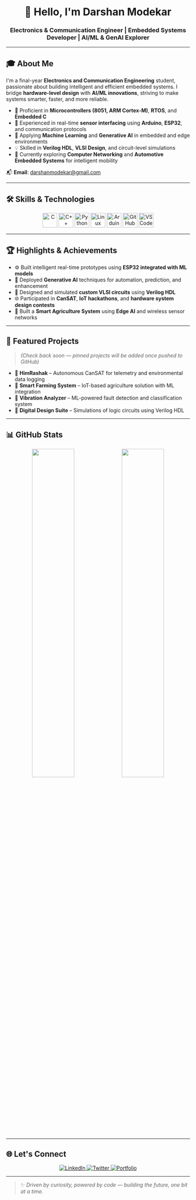 <h1 align="center">👋 Hello, I'm Darshan Modekar</h1>
<h3 align="center">Electronics & Communication Engineer | Embedded Systems Developer | AI/ML & GenAI Explorer</h3>

---

## 🎓 About Me

I'm a final-year **Electronics and Communication Engineering** student, passionate about building intelligent and efficient embedded systems. I bridge **hardware-level design** with **AI/ML innovations**, striving to make systems smarter, faster, and more reliable.

- 🔧 Proficient in **Microcontrollers (8051, ARM Cortex-M)**, **RTOS**, and **Embedded C**
- 📡 Experienced in real-time **sensor interfacing** using **Arduino**, **ESP32**, and communication protocols
- 🤖 Applying **Machine Learning** and **Generative AI** in embedded and edge environments
- 💡 Skilled in **Verilog HDL**, **VLSI Design**, and circuit-level simulations
- 🚗 Currently exploring **Computer Networking** and **Automotive Embedded Systems** for intelligent mobility

📬 **Email**: darshanmodekar@gmail.com

---

## 🛠️ Skills & Technologies

<p align="center">
  <img src="https://cdn.jsdelivr.net/gh/devicons/devicon/icons/c/c-original.svg" title="C" width="40"/>
  <img src="https://cdn.jsdelivr.net/gh/devicons/devicon/icons/cplusplus/cplusplus-original.svg" title="C++" width="40"/>
  <img src="https://cdn.jsdelivr.net/gh/devicons/devicon/icons/python/python-original.svg" title="Python" width="40"/>
  <img src="https://cdn.jsdelivr.net/gh/devicons/devicon/icons/linux/linux-original.svg" title="Linux" width="40"/>
  <img src="https://cdn.jsdelivr.net/gh/devicons/devicon/icons/arduino/arduino-original.svg" title="Arduino" width="40"/>
  <img src="https://cdn.jsdelivr.net/gh/devicons/devicon/icons/github/github-original.svg" title="GitHub" width="40"/>
  <img src="https://cdn.jsdelivr.net/gh/devicons/devicon/icons/vscode/vscode-original.svg" title="VS Code" width="40"/>
</p>

---

## 🏆 Highlights & Achievements

- ⚙️ Built intelligent real-time prototypes using **ESP32 integrated with ML models**
- 🤖 Deployed **Generative AI** techniques for automation, prediction, and enhancement
- 🧪 Designed and simulated **custom VLSI circuits** using **Verilog HDL**
- 🌐 Participated in **CanSAT**, **IoT hackathons**, and **hardware system design contests**
- 🌱 Built a **Smart Agriculture System** using **Edge AI** and wireless sensor networks

---

## 📌 Featured Projects

> *(Check back soon — pinned projects will be added once pushed to GitHub)*

- 🚀 **HimRashak** – Autonomous CanSAT for telemetry and environmental data logging  
- 🌾 **Smart Farming System** – IoT-based agriculture solution with ML integration  
- 🧠 **Vibration Analyzer** – ML-powered fault detection and classification system  
- 🔧 **Digital Design Suite** – Simulations of logic circuits using Verilog HDL  

---

## 📊 GitHub Stats

<p align="center">
  <img src="https://github-readme-stats.vercel.app/api?username=DarshanModekar&show_icons=true&theme=radical" width="48%"/>
  <img src="https://github-readme-stats.vercel.app/api/top-langs/?username=DarshanModekar&layout=compact&theme=radical" width="48%"/>
</p>

---

## 🌐 Let's Connect

<p align="center">
  <a href="https://linkedin.com/in/darshanmodekar" target="_blank">
    <img src="https://img.shields.io/badge/LinkedIn-blue?logo=linkedin&style=for-the-badge" alt="LinkedIn"/>
  </a>
  <a href="https://twitter.com/YOUR_HANDLE" target="_blank">
    <img src="https://img.shields.io/badge/Twitter-blue?logo=twitter&style=for-the-badge" alt="Twitter"/>
  </a>
  <a href="https://DarshanModekar.github.io/portfolio/" target="_blank">
    <img src="https://img.shields.io/badge/Portfolio-grey?logo=githubpages&style=for-the-badge" alt="Portfolio"/>
  </a>
</p>

---

> ✨ _Driven by curiosity, powered by code — building the future, one bit at a time._

